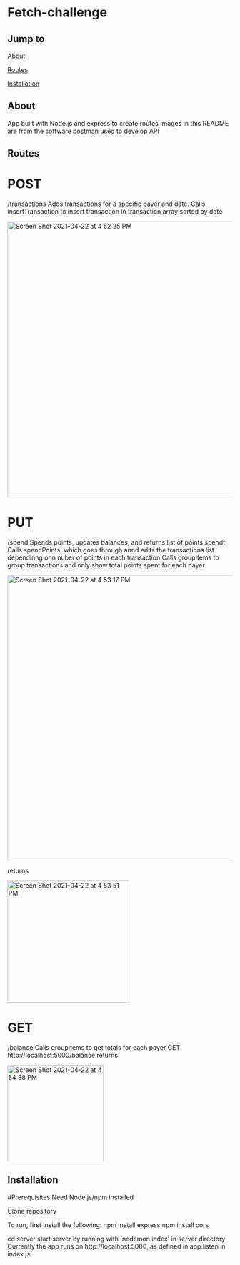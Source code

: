 # Fetch-challenge

## Jump to
[About](#About)

[Routes](#Routes)

[Installation](#Installation)

## About
App built with Node.js and express to create routes
Images in this README are from the software postman used to develop API


## Routes
# POST
/transactions
Adds transactions for a specific payer and date.
Calls insertTransaction to insert transaction in transaction array sorted by date

<img width="618" alt="Screen Shot 2021-04-22 at 4 52 25 PM" src="https://user-images.githubusercontent.com/47434013/115789685-22873500-a38b-11eb-9076-adb65b732b1c.png">


# PUT
/spend
Spends points, updates balances, and returns list of points spendt
Calls spendPoints, which goes through annd edits the transactions list dependinng onn nuber of points in each transaction
Calls groupItems to group transactions and only show total points spent for each payer

<img width="639" alt="Screen Shot 2021-04-22 at 4 53 17 PM" src="https://user-images.githubusercontent.com/47434013/115789753-3e8ad680-a38b-11eb-815f-77dfa098cf00.png">

returns

<img width="273" alt="Screen Shot 2021-04-22 at 4 53 51 PM" src="https://user-images.githubusercontent.com/47434013/115789801-55312d80-a38b-11eb-9202-826027705343.png">


# GET
/balance
Calls groupItems to get totals for each payer
GET http://localhost:5000/balance returns

<img width="215" alt="Screen Shot 2021-04-22 at 4 54 38 PM" src="https://user-images.githubusercontent.com/47434013/115789867-6ed27500-a38b-11eb-8b7c-780e8cc90700.png">



## Installation
#Prerequisites
Need Node.js/npm installed

Clone repository

To run, first install the following: 
npm install express
npm install cors

cd server
start server by running with 'nodemon index' in server directory
Currently the app runs on http://localhost:5000, as defined in app.listen in index.js

